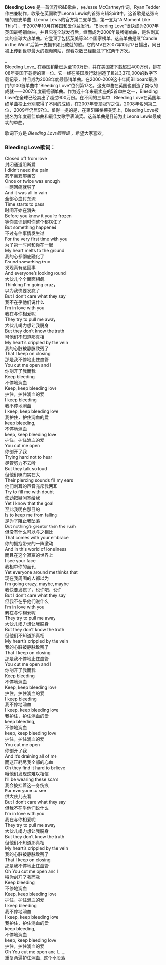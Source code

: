

**Bleeding Love** 是一首流行/R&B歌曲，由Jesse McCartney作词，Ryan Tedder作曲兼制作，收录在英国歌手Leona
Lewis的首张专辑Spirit中。这首歌是这张专辑的首支单曲（Leona Lewis的官方第二支单曲，第一支为”A Moment Like
This”），于2007年10月在英国和爱尔兰发行。“Bleeding
Love”很快成为2007年英国最畅销单曲，并且它在全球发行后，继而成为2008年最畅销单曲，是名副其实的全球大热单曲。它登顶了包括英美等34个国家榜单。这首单曲是继”Candle
in the Wind”后第一支拥有如此成就的歌。它的MV在2007年10月17日播出，同日被上传到世界最大的视频网站，观看次数已经超过了1亿两千万次。

_  
Bleeding Love_
在英国销量已达至100万份，并在美国被下载超过400万份，排在08年美国下载榜的第一位。它一经在美国发行就创造了超过3,370,000的数字下载记录，并且成为2008年度最畅销单曲。在2000-2009这十年间Billboard最热门的100首单曲中”Bleeding
Love”位列第17名。这支单曲在英国也创造了类似的成就——2007年度最畅销单曲。作为近十年来最卖座的5首单曲之一，Bleeding
Love在全球已经卖出了超过900万份。在不同的三年中，Bleeding
Love在英国年终单曲榜上分别取得了不同的成绩，在2007年登顶冠军之位，2008年名列第二位，2009年仍居97位。值得一提的是，在第51届格莱美奖上，Bleeding
Love被提名为年度最佳单曲和最佳女歌手表演奖。这首单曲是目前为止Leona Lewis最成功的单曲。

  
歌词下方是 _Bleeding Love钢琴谱_ ，希望大家喜欢。

### Bleeding Love歌词：

Closed off from love  
封闭通道阻断爱  
I didn’t need the pain  
我不需要那痛苦  
Once or twice was enough  
一两回痛就够了  
And it was all in vain  
全部心血付东流  
Time starts to pass  
时间开始在消失  
Before you know it you’re frozen  
等你意识到时你整个都楞住了  
But something happened  
不过有件事情发生过  
For the very first time with you  
为了第一时间和你在一起  
My heart melts to the ground  
我的心都彻底融化了  
Found something true  
发现真有这回事  
And everyone’s looking round  
大伙儿个个面面相觑  
Thinking I'm going crazy  
以为我快要发疯了  
But I don’t care what they say  
我不在乎他们说什么  
I’m in love with you  
我在与你相爱呢  
They try to pull me away  
大伙儿竭力想让我脱身  
But they don’t know the truth  
可他们不知道那真相  
My heart’s crippled by the vein  
我的心脏被静脉致残了  
That I keep on closing  
那是我不停地止住血管  
You cut me open and I  
你剖开了我而我  
Keep bleeding  
不停地淌血  
Keep, keep bleeding love  
护住，护住淌血的爱  
I keep bleeding  
我不停地淌血  
I keep, keep bleeding love  
我护住，护住淌血的爱  
keep bleeding,  
不停地淌血  
keep, keep bleeding love  
护住，护住淌血的爱  
You cut me open  
你剖开了我  
Trying hard not to hear  
尽管努力不去听  
But they talk so loud  
但他们嗓门实在大  
Their piercing sounds fill my ears  
他们刺耳的声音充斥我两耳  
Try to fill me with doubt  
使劲把疑问塞给我  
Yet I know that the goal  
至此我明白那目的  
Is to keep me from falling  
是为了阻止我坠落  
But nothing’s greater than the rush  
但没有什么可以与之相比  
That comes with your embrace  
你的拥抱带来的一阵激动  
And in this world of loneliness  
而且在这个寂寞的世界上  
I see your face  
我相中你的面孔  
Yet everyone around me thinks that  
现在我周围的人都以为  
I’m going crazy, maybe, maybe  
我快要发疯了，也许吧，也许  
But I don’t care what they say  
但我不在乎他们说什么  
I’m in love with you  
我在与你相爱呢  
They try to pull me away  
大伙儿竭力想让我脱身  
But they don’t know the truth  
但他们不知道那真相  
My heart’s crippled by the vein  
我的心脏被静脉致残了  
That I keep on closing  
那是我不停地止住血管  
You cut me open and I  
你剖开了我而我  
Keep bleeding  
不停地淌血  
Keep, keep bleeding love  
护住，护住淌血的爱  
I keep bleeding  
我不停地淌血  
I keep, keep bleeding love  
我护住，护住淌血的爱  
keep bleeding,  
不停地淌血  
keep, keep bleeding love  
护住，护住淌血的爱  
You cut me open  
你剖开了我  
And it’s draining all of me  
而这正耗尽我全部的心血  
Oh they find it hard to believe  
哦他们发现这难以相信  
I’ll be wearing these scars  
我会披挂着这一身伤痕  
For everyone to see  
供大伙儿去看  
But I don’t care what they say  
但我不在乎他们说什么  
I’m in love with you  
我在与你相爱呢  
They try to pull me away  
大伙儿竭力想让我脱身  
But they don’t know the truth  
但他们不知道那真相  
My heart’s crippled by the vein  
我的心脏被静脉致残了  
That I keep on closing  
那是我不停地止住血管  
Oh You cut me open and I  
哦你剖开了我而我  
Keep bleeding  
不停地淌血  
Keep, keep bleeding love  
护住，护住淌血的爱  
I keep bleeding  
我不停地淌血  
I keep, keep bleeding love  
我护住，护住淌血的爱  
keep bleeding,  
不停地淌血  
keep, keep bleeding love  
护住，护住淌血的爱  
Oh You cut me open and I……  
重复两遍护住淌血…这个小段落

